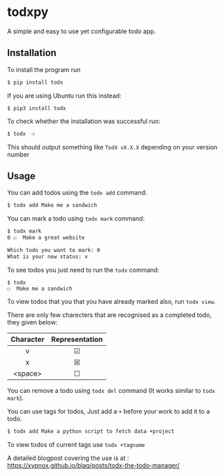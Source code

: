 # todxpy
A simple and easy to use yet configurable todo app.

## Installation

To install the program run

```bash
$ pip install todx
```

If you are using Ubuntu run this instead:

```
$ pip3 install todx
```



To check whether the installation was successful run:

```bash
$ todx -v
```

This should output something like `TodX vX.X.X`  depending on your version number

## Usage

You can add todos using the `todx add` command:

```bash
$ todx add Make me a sandwich
```

You can mark a todo using `todx mark` command:

```bash
$ todx mark
0 ☐  Make a great website 

Which todo you want to mark: 0
What is your new status: v
```

To see todos you just need to run the `todx` command:

```
$ todx
☐  Make me a sandwich
```

To view todos that you that you have already marked also, run `todx view`.

There are only few charecters that are recognised as a completed todo, they given below:

| Character | Representation |
| :-------: | :------------: |
|     v     |       ☑        |
|     x     |       ☒        |
| \<space\> |       ☐        |

 

You can remove a todo using `todx del` command (It works similar to `todx mark`).

You can use tags for todos, Just add a `+` before your work to add it to a todo.

```bash
$ todx add Make a python script to fetch data +project
```

To view todos of current tags use `todx +tagname`

A detailed blogpost covering the use is at : https://xypnox.github.io/blag/posts/todx-the-todo-manager/